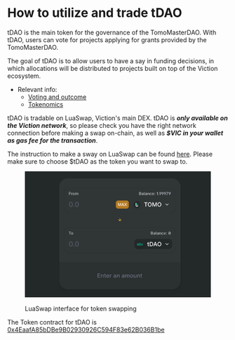 # How to utilize and trade tDAO

tDAO is the main token for the governance of the TomoMasterDAO. With tDAO, users can vote for projects applying for grants provided by the TomoMasterDAO.

The goal of tDAO is to allow users to have a say in funding decisions, in which allocations will be distributed to projects built on top of the Viction ecosystem.

* Relevant info:
  * [Voting and outcome](governance-model/voting-and-outcome.md)
  * [Tokenomics](tokenomics.md)

tDAO is tradable on LuaSwap, Viction's main DEX. tDAO is _**only available on the Viction network**_, so please check you have the right network connection before making a swap on-chain, as well as _**$VIC in your wallet as gas fee for the transaction**_.

The instruction to make a sway on LuaSwap can be found [here](broken-reference). Please make sure to choose $tDAO as the token you want to swap to.

<figure><img src="../.gitbook/assets/Screen Shot 2023-04-03 at 5.23.54 PM.png" alt=""><figcaption><p>LuaSwap interface for token swapping</p></figcaption></figure>

The Token contract for tDAO is [0x4EaafA85bDBe9B02930926C594F83e62B036B1be](https://tomoscan.io/token/0x4EaafA85bDBe9B02930926C594F83e62B036B1be)
